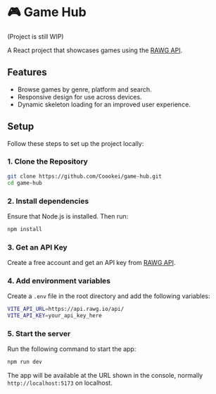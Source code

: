 # 🎮 Game Hub

(Project is still WIP)

A React project that showcases games using the [RAWG API](https://rawg.io/apidocs).

## Features

- Browse games by genre, platform and search.
- Responsive design for use across devices.
- Dynamic skeleton loading for an improved user experience.

## Setup

Follow these steps to set up the project locally:

### 1. Clone the Repository

```bash
git clone https://github.com/Coookei/game-hub.git
cd game-hub
```

### 2. Install dependencies

Ensure that Node.js is installed. Then run:

```bash
npm install
```

### 3. Get an API Key

Create a free account and get an API key from [RAWG API](https://rawg.io/apidocs).

### 4. Add environment variables

Create a `.env` file in the root directory and add the following variables:

```bash
VITE_API_URL=https://api.rawg.io/api/
VITE_API_KEY=your_api_key_here
```

### 5. Start the server

Run the following command to start the app:

```bash
npm run dev
```

The app will be available at the URL shown in the console, normally `http://localhost:5173` on localhost.
